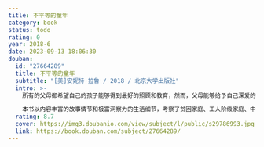 ```yaml
---
title: 不平等的童年
category: book
status: todo
rating: 0
year: 2018-6
date: 2023-09-13 18:06:30
douban:
  id: "27664289"
  title: 不平等的童年
  subtitle: "[美]安妮特·拉鲁 / 2018 / 北京大学出版社"
  intro: >-
    所有的父母都希望自己的孩子能够得到最好的照顾和教育，然而，父母能够给予自己深爱的孩子们的资源、天赋、机会却不尽相同。

    本书以内容丰富的故事情节和极富洞察力的生活细节，考察了贫困家庭、工人阶级家庭、中产阶级家庭孩子在学校和在家里的生活，从而确认了，父母的社会地位会以一种在很大程度上是无形的但又是强有力的方式冲击着孩子的人生经历，并标识出了不平等的社会地位是如何影响教育方式的。
  rating: 8.7
  cover: https://img3.doubanio.com/view/subject/l/public/s29786993.jpg
  link: https://book.douban.com/subject/27664289/
---
```



